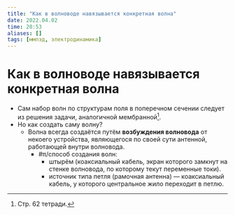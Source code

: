 ```yaml
---
title: "Как в волноводе навязывается конкретная волна"
date: 2022.04.02
time: 20:53
aliases: []
tags: [ммпэд, электродинамика]
---
```


# Как в волноводе навязывается конкретная волна

- Сам набор волн по структурам поля в поперечном сечении следует из решения задачи, аналогичной мембранной[^1].
- Но как создать саму волну?
	- Волна всегда создаётся путём **возбуждения волновода** от некоего устройства, являющегося по своей сути антенной, работающей внутри волновода.
		- #π/способ создания волн:
			- штырём (коаксиальный кабель, экран которого замкнут на стенке волновода, по которому текут переменные токи).
			- источник типа петля (рамочная антенна) — коаксиальный кабель, у которого центральное жило переходит в петлю.

[^1]: Стр. 62 тетради.